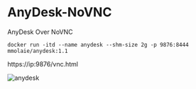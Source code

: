 # AnyDesk-NoVNC
AnyDesk Over NoVNC
```
docker run -itd --name anydesk --shm-size 2g -p 9876:8444 mmolaie/anydesk:1.1
```
https://ip:9876/vnc.html

![anydesk](https://user-images.githubusercontent.com/61406816/218536364-032edd57-51f2-44a1-8237-980ad4572b01.PNG)
